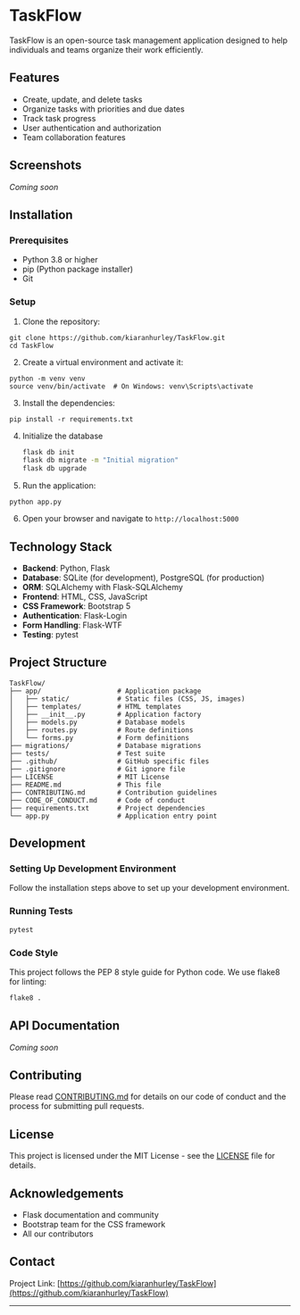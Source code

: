 # TaskFlow

TaskFlow is an open-source task management application designed to help individuals and teams organize their work efficiently.

## Features

- Create, update, and delete tasks
- Organize tasks with priorities and due dates
- Track task progress
- User authentication and authorization
- Team collaboration features

## Screenshots

*Coming soon*

## Installation

### Prerequisites

- Python 3.8 or higher
- pip (Python package installer)
- Git

### Setup

1. Clone the repository:
```
git clone https://github.com/kiaranhurley/TaskFlow.git
cd TaskFlow
```

2. Create a virtual environment and activate it:
```
python -m venv venv
source venv/bin/activate  # On Windows: venv\Scripts\activate
```

3. Install the dependencies:
```
pip install -r requirements.txt
```

4. Initialize the database
   ```bash
   flask db init
   flask db migrate -m "Initial migration"
   flask db upgrade
   ```

5. Run the application:
```
python app.py
```

6. Open your browser and navigate to `http://localhost:5000`

## Technology Stack

- **Backend**: Python, Flask
- **Database**: SQLite (for development), PostgreSQL (for production)
- **ORM**: SQLAlchemy with Flask-SQLAlchemy
- **Frontend**: HTML, CSS, JavaScript
- **CSS Framework**: Bootstrap 5
- **Authentication**: Flask-Login
- **Form Handling**: Flask-WTF
- **Testing**: pytest

## Project Structure

```
TaskFlow/
├── app/                   # Application package
│   ├── static/            # Static files (CSS, JS, images)
│   ├── templates/         # HTML templates
│   ├── __init__.py        # Application factory
│   ├── models.py          # Database models
│   ├── routes.py          # Route definitions
│   └── forms.py           # Form definitions
├── migrations/            # Database migrations
├── tests/                 # Test suite
├── .github/               # GitHub specific files
├── .gitignore             # Git ignore file
├── LICENSE                # MIT License
├── README.md              # This file
├── CONTRIBUTING.md        # Contribution guidelines
├── CODE_OF_CONDUCT.md     # Code of conduct
├── requirements.txt       # Project dependencies
└── app.py                 # Application entry point
```

## Development

### Setting Up Development Environment

Follow the installation steps above to set up your development environment.

### Running Tests

```bash
pytest
```

### Code Style

This project follows the PEP 8 style guide for Python code. We use flake8 for linting:

```bash
flake8 .
```

## API Documentation

*Coming soon*

## Contributing

Please read [CONTRIBUTING.md](CONTRIBUTING.md) for details on our code of conduct and the process for submitting pull requests.

## License

This project is licensed under the MIT License - see the [LICENSE](LICENSE) file for details.

## Acknowledgements

- Flask documentation and community
- Bootstrap team for the CSS framework
- All our contributors

## Contact

Project Link: [https://github.com/kiaranhurley/TaskFlow](https://github.com/kiaranhurley/TaskFlow)

---
